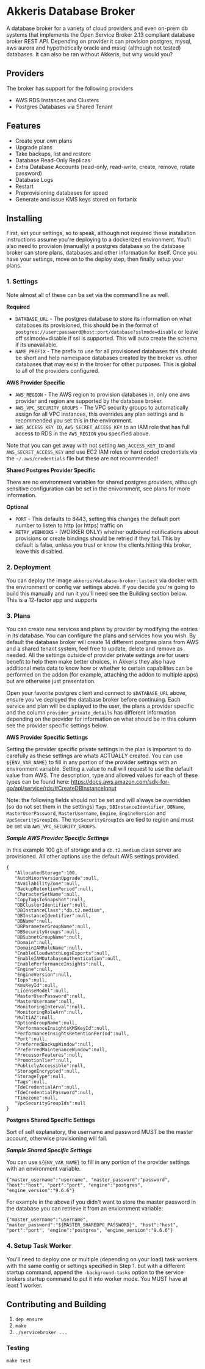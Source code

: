 # Akkeris Database Broker

A database broker for a variety of cloud providers and even on-prem db systems that implements the Open Service Broker 2.13 compliant database broker REST API.  Depending on provider it can provision postgres, mysql, aws aurora and hypothetically oracle and mssql (although not tested) databases. It can also be ran without Akkeris, but why would you? 

## Providers

The broker has support for the following providers

* AWS RDS Instances and Clusters
* Postgres Databases via Shared Tenant

## Features

* Create your own plans
* Upgrade plans
* Take backups, list and restore
* Database Read-Only Replicas
* Extra Database Accounts (read-only, read-write, create, remove, rotate password)
* Database Logs
* Restart
* Preprovisioning databases for speed
* Generate and issue KMS keys stored on fortanix

## Installing

First, set your settings, so to speak, although not required these installation instructions assume you're deploying to a dockerized environment.  You'll also need to provision (manually) a postgres database so the database broker can store plans, databases and other information for itself.  Once you have your settings, move on to the deploy step, then finally setup your plans.

### 1. Settings

Note almost all of these can be set via the command line as well.

**Required**

* `DATABASE_URL` - The postgres database to store its information on what databases its provisioned, this should be in the format of `postgres://user:password@host:port/database?sslmode=disable` or leave off sslmode=disable if ssl is supported.  This will auto create the schema if its unavailable.
* `NAME_PREFIX` - The prefix to use for all provisioned databases this should be short and help namespace databases created by the broker vs. other databases that may exist in the broker for other purposes. This is global to all of the providers configured.

**AWS Provider Specific**

* `AWS_REGION` - The AWS region to provision databases in, only one aws provider and region are supported by the database broker.
* `AWS_VPC_SECURITY_GROUPS` - The VPC security groups to automatically assign for all VPC instances, this overrides any plan settings and is recommended you set this in the environment.
* `AWS_ACCESS_KEY_ID`, `AWS_SECRET_ACCESS_KEY` to an IAM role that has full access to RDS in the `AWS_REGION` you specified above.

Note that you can get away with not setting `AWS_ACCESS_KEY_ID` and `AWS_SECRET_ACCESS_KEY` and use EC2 IAM roles or hard coded credentials via the `~/.aws/credentials` file but these are not recommended!

**Shared Postgres Provider Specific**

There are no environment variables for shared postgres providers, although sensitive configuration can be set in the enivornment, see plans for more information. 

**Optional**

* `PORT` - This defaults to 8443, setting this changes the default port number to listen to http (or https) traffic on
* `RETRY_WEBHOOKS` - (WORKER ONLY) whether outbound notifications about provisions or create bindings should be retried if they fail.  This by default is false, unless you trust or know the clients hitting this broker, leave this disabled.

### 2. Deployment

You can deploy the image `akkeris/database-broker:lastest` via docker with the environment or config var settings above. If you decide you're going to build this manually and run it you'll need see the Building section below.  This is a 12-factor app and supports 

### 3. Plans

You can create new services and plans by provider by modifying the entries in its database. You can configure the plans and services how you wish.  By default the database broker will create 14 different postgres plans from AWS and a shared tenant system, feel free to update, delete and remove as needed. All the settings outside of provider private settings are for users benefit to help them make better choices, in Akkeris they also have additional meta data to know how or whether to certain capabilites can be performed on the addon (for example, attaching the addon to multiple apps) but are otherwise just presentation.

Open your favorite postgres client and connect to `$DATABASE_URL` above, ensure you've deployed the database broker before continuing. Each service and plan will be displayed to the user, the plans a provider specific and the column `provider_private_details` has different information depending on the provider for information on what should be in this column see the provider specific settings below. 

**AWS Provider Specific Settings**

Setting the provider specific private settings in the plan is important to do carefully as these settings are whats ACTUALLY created. You can use `${ENV_VAR_NAME}` to fill in any portion of the provider settings with an environment variable. Setting a value to null will request to use the default value from AWS. The description, type and allowed values for each of these types can be found here: https://docs.aws.amazon.com/sdk-for-go/api/service/rds/#CreateDBInstanceInput

Note: the following fields should not be set and will always be overridden (so do not set them in the settings) `Tags`, `DBInstanceIdentifier`, `DBName`, `MasterUserPassword`, `MasterUsername`, `Engine`, `EngineVersion` and `VpcSecurityGroupIds`.  The `VpcSecurityGroupIds` are tied to region and must be set via `AWS_VPC_SECURITY_GROUPS`.

***Sample AWS Provider Specific Settings***

In this example 100 gb of storage and a `db.t2.medium` class server are provisioned. All other options use the default AWS settings provided.

```
{  
   "AllocatedStorage":100,
   "AutoMinorVersionUpgrade":null,
   "AvailabilityZone":null,
   "BackupRetentionPeriod":null,
   "CharacterSetName":null,
   "CopyTagsToSnapshot":null,
   "DBClusterIdentifier":null,
   "DBInstanceClass":"db.t2.medium",
   "DBInstanceIdentifier":null,
   "DBName":null,
   "DBParameterGroupName":null,
   "DBSecurityGroups":null,
   "DBSubnetGroupName":null,
   "Domain":null,
   "DomainIAMRoleName":null,
   "EnableCloudwatchLogsExports":null,
   "EnableIAMDatabaseAuthentication":null,
   "EnablePerformanceInsights":null,
   "Engine":null,
   "EngineVersion":null,
   "Iops":null,
   "KmsKeyId":null,
   "LicenseModel":null,
   "MasterUserPassword":null,
   "MasterUsername":null,
   "MonitoringInterval":null,
   "MonitoringRoleArn":null,
   "MultiAZ":null,
   "OptionGroupName":null,
   "PerformanceInsightsKMSKeyId":null,
   "PerformanceInsightsRetentionPeriod":null,
   "Port":null,
   "PreferredBackupWindow":null,
   "PreferredMaintenanceWindow":null,
   "ProcessorFeatures":null,
   "PromotionTier":null,
   "PubliclyAccessible":null,
   "StorageEncrypted":null,
   "StorageType":null,
   "Tags":null,
   "TdeCredentialArn":null,
   "TdeCredentialPassword":null,
   "Timezone":null,
   "VpcSecurityGroupIds":null
}
```


**Postgres Shared Specific Settings**

Sort of self explanatory, the username and password MUST be the master account, otherwise provisioning will fail. 

***Sample Shared Specific Settings***

You can use `${ENV_VAR_NAME}` to fill in any portion of the provider settings with an environment variable.

```
{"master_username":"username", "master_password":"password", "host":"host", "port":"port", "engine":"postgres", "engine_version":"9.6.6"}
```

For example in the above if you didn't want to store the master password in the database you can retrieve it from an enviornment variable:

```
{"master_username":"username", "master_password":"${MASTER_SHAREDPG_PASSWORD}", "host":"host", "port":"port", "engine":"postgres", "engine_version":"9.6.6"}
```

### 4. Setup Task Worker

You'll need to deploy one or multiple (depending on your load) task workers with the same config or settings specified in Step 1. but with a different startup command, append the `-background-tasks` option to the service brokers startup command to put it into worker mode.  You MUST have at least 1 worker.


## Contributing and Building

1. `dep ensure`
2. `make`
3. `./servicebroker ...`

### Testing

`make test`
